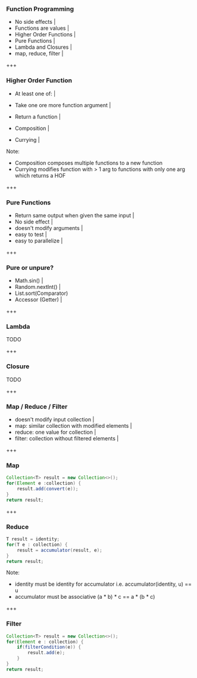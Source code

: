 ### Function Programming

- No side effects |
- Functions are values |
- Higher Order Functions |
- Pure Functions |
- Lambda and Closures |
- map, reduce, filter |

+++

### Higher Order Function

- At least one of: |
- Take one ore more function argument |
- Return a function |

- Composition |
- Currying |

Note:
- Composition composes multiple functions 
  to a new function
- Currying modifies function with > 1 arg
  to functions with only one arg which 
  returns a HOF 

+++

### Pure Functions

- Return same output when given the same input |
- No side effect |
- doesn't modify arguments |
- easy to test |
- easy to parallelize |

+++

### Pure or unpure?

- Math.sin() |
- Random.nextInt() |
- List.sort(Comparator)
- Accessor (Getter) |

+++

### Lambda 

TODO

+++

### Closure 

TODO

+++ 

### Map / Reduce / Filter

- doesn't modify input collection |
- map: similar collection with modified elements |
- reduce: one value for collection |
- filter: collection without filtered elements |  

+++

### Map 

```java
Collection<T> result = new Collection<>();
for(Element e :collection) {
    result.add(convert(e));
}
return result;
```

+++

### Reduce 

```java
T result = identity;
for(T e : collection) {
    result = accumulator(result, e);
}
return result;
```

Note:
- identity must be identity for accumulator
  i.e. accumulator(identity, u) == u
- accumulator must be associative 
  (a * b) * c == a * (b * c)

+++

### Filter

```java
Collection<T> result = new Collection<>();
for(Element e : collection) {
    if(filterCondition(e)) {
        result.add(e);
    }
}
return result;
```




